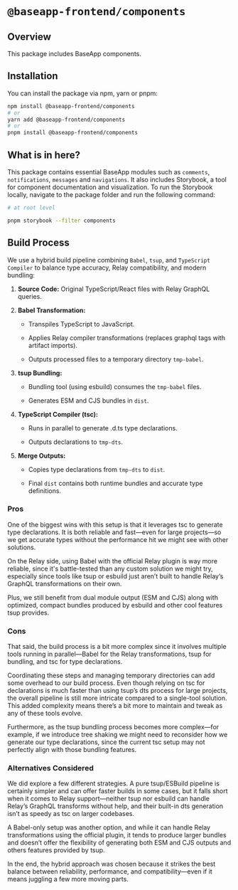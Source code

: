 # **`@baseapp-frontend/components`**

## **Overview**

This package includes BaseApp components.

## **Installation**

You can install the package via npm, yarn or pnpm:

```bash
npm install @baseapp-frontend/components
# or
yarn add @baseapp-frontend/components
# or
pnpm install @baseapp-frontend/components
```

## **What is in here?**

This package contains essential BaseApp modules such as `comments`, `notifications`, `messages` and `navigations`. It also includes Storybook, a tool for component documentation and visualization. To run the Storybook locally, navigate to the package folder and run the following command:

```bash
# at root level

pnpm storybook --filter components
```

## **Build Process**

We use a hybrid build pipeline combining `Babel`, `tsup`, and `TypeScript Compiler` to balance type accuracy, Relay compatibility, and modern bundling:

1. **Source Code:** Original TypeScript/React files with Relay GraphQL queries.

2. **Babel Transformation:**

    * Transpiles TypeScript to JavaScript.

    * Applies Relay compiler transformations (replaces graphql tags with artifact imports).

    * Outputs processed files to a temporary directory `tmp-babel`.

3. **tsup Bundling:**

    * Bundling tool (using esbuild) consumes the `tmp-babel` files.

    * Generates ESM and CJS bundles in `dist`.

4. **TypeScript Compiler (tsc):**

    * Runs in parallel to generate .d.ts type declarations.

    * Outputs declarations to `tmp-dts`.

5. **Merge Outputs:**

    * Copies type declarations from `tmp-dts` to `dist`.

    * Final `dist` contains both runtime bundles and accurate type definitions.

### Pros
One of the biggest wins with this setup is that it leverages tsc to generate type declarations. It is both reliable and fast—even for large projects—so we get accurate types without the performance hit we might see with other solutions.

On the Relay side, using Babel with the official Relay plugin is way more reliable, since it's battle-tested than any custom solution we might try, especially since tools like tsup or esbuild just aren’t built to handle Relay’s GraphQL transformations on their own.

Plus, we still benefit from dual module output (ESM and CJS) along with optimized, compact bundles produced by esbuild and other cool features tsup provides.

### Cons
That said, the build process is a bit more complex since it involves multiple tools running in parallel—Babel for the Relay transformations, tsup for bundling, and tsc for type declarations.

Coordinating these steps and managing temporary directories can add some overhead to our build process. Even though relying on tsc for declarations is much faster than using tsup’s dts process for large projects, the overall pipeline is still more intricate compared to a single-tool solution. This added complexity means there’s a bit more to maintain and tweak as any of these tools evolve.

Furthermore, as the tsup bundling process becomes more complex—for example, if we introduce tree shaking we might need to reconsider how we generate our type declarations, since the current tsc setup may not perfectly align with those bundling features.

### Alternatives Considered

We did explore a few different strategies. A pure tsup/ESBuild pipeline is certainly simpler and can offer faster builds in some cases, but it falls short when it comes to Relay support—neither tsup nor esbuild can handle Relay’s GraphQL transforms without help, and their built-in dts generation isn’t as speedy as tsc on larger codebases.

A Babel-only setup was another option, and while it can handle Relay transformations using the official plugin, it tends to produce larger bundles and doesn’t offer the flexibility of generating both ESM and CJS outputs and others features provided by tsup.

In the end, the hybrid approach was chosen because it strikes the best balance between reliability, performance, and compatibility—even if it means juggling a few more moving parts.
